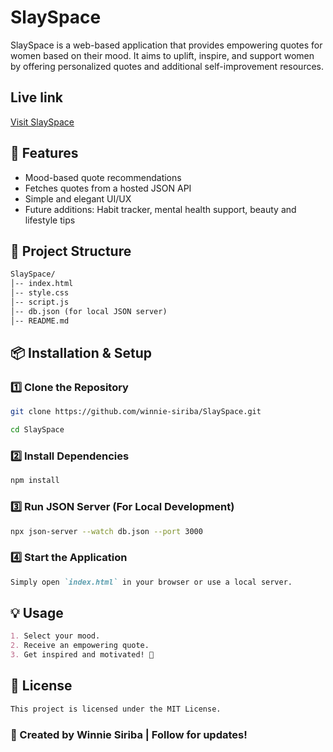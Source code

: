 # SlaySpace

SlaySpace is a web-based application that provides empowering quotes for women based on their mood. It aims to uplift, inspire, and support women by offering personalized quotes and additional self-improvement resources.

## Live link
[Visit SlaySpace](https://winnie-siriba.github.io/SlaySpace/)


## 🚀 Features
- Mood-based quote recommendations
- Fetches quotes from a hosted JSON API
- Simple and elegant UI/UX
- Future additions: Habit tracker, mental health support, beauty and lifestyle tips

## 📂 Project Structure

```markdown
SlaySpace/
│-- index.html
│-- style.css
│-- script.js
│-- db.json (for local JSON server)
│-- README.md
```


## 📦 Installation & Setup
### 1️⃣ Clone the Repository
```sh
git clone https://github.com/winnie-siriba/SlaySpace.git

cd SlaySpace
```
### 2️⃣ Install Dependencies
```sh
npm install
```

### 3️⃣ Run JSON Server (For Local Development)
```sh
npx json-server --watch db.json --port 3000
```

### 4️⃣ Start the Application
```markdown
Simply open `index.html` in your browser or use a local server.
```

## 💡 Usage
```markdown
1. Select your mood.
2. Receive an empowering quote.
3. Get inspired and motivated! 🎉
```

## 📜 License
```markdown
This project is licensed under the MIT License.
```

### 💖 Created by Winnie Siriba | Follow for updates!